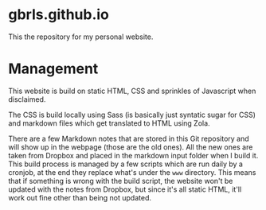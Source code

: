 # gbrls.github.io

This the repository for my personal website.

# Management

This website is build on static HTML, CSS and sprinkles of Javascript when disclaimed.

The CSS is build locally using Sass (is basically just syntatic sugar for CSS) and markdown files which get translated to HTML using Zola.

There are a few Markdown notes that are stored in this Git repository and will show up in the webpage (those are the old ones). All the new ones are taken from Dropbox and placed in the markdown input folder when I build it. This build process is managed by a few scripts which are run daily by a cronjob, at the end they replace what's under the `www` directory. This means that if something is wrong with the build script, the website won't be updated with the notes from Dropbox, but since it's all static HTML, it'll work out fine other than being not updated.
